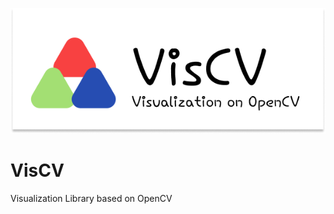 ![](https://github.com/ayushmankumar7/VisCV/blob/master/assets/VisCV.png?raw=true)
  
# VisCV
Visualization Library based on OpenCV
